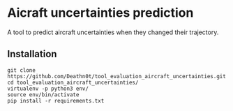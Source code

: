 # Aicraft uncertainties prediction
A tool to predict aircraft uncertainties when they changed their trajectory.

## Installation

    git clone https://github.com/Deathn0t/tool_evaluation_aircraft_uncertainties.git
    cd tool_evaluation_aircraft_uncertainties/
    virtualenv -p python3 env/
    source env/bin/activate
    pip install -r requirements.txt

